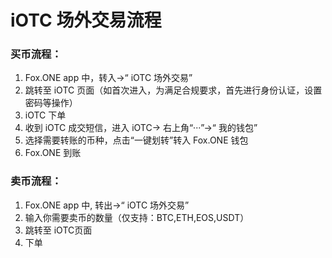 # iOTC 场外交易流程

### 买币流程：

1. Fox.ONE app 中，转入->“ iOTC 场外交易”
2. 跳转至 iOTC 页面（如首次进入，为满足合规要求，首先进行身份认证，设置密码等操作）
3. iOTC 下单
4. 收到 iOTC 成交短信，进入 iOTC-> 右上角“···”->“ 我的钱包”
5. 选择需要转账的币种，点击“一键划转”转入 Fox.ONE 钱包
6. Fox.ONE 到账


### 卖币流程：

1. Fox.ONE app 中, 转出->“ iOTC 场外交易”
2. 输入你需要卖币的数量（仅支持：BTC,ETH,EOS,USDT）
3. 跳转至 iOTC页面
4. 下单